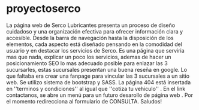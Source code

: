 # proyectoserco
 La página web de Serco Lubricantes presenta un proceso de diseño cuidadoso y una organización efectiva para ofrecer información clara y accesible. 
 Desde la barra de navegación hasta la disposición de los elementos, cada aspecto está diseñado pensando en la comodidad del usuario y en destacar los servicios de Serco.
 Es una página que serviria mas que nada, explicar un poco los servicios, ademas de hacer un posicionamiento SEO lo mas adecuado posible para enlazar las 3 sucursarles, estas sucursales presentan una buena reseña en google. Lo que faltaba era crear una fanpage para vincular las 3 sucursales a un sitio web.
 Se utilizo sistema de bootstrap y SASS. La página 404 está insertada en ''terminos y condiciones'' al igual que ''cotiza tu vehiculo'' . 
 En el link contactanos, se abre un menú para un futuro desarollo de página web . Por el momento redirecciona al formulario de CONSULTA.
 Saludos!
